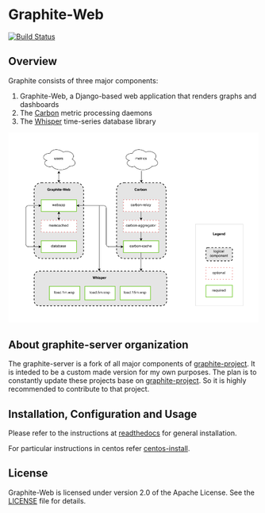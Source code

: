 # Graphite-Web

[![Build Status](https://travis-ci.org/graphite-project/graphite-web.png?branch=master)](https://travis-ci.org/graphite-project/graphite-web)

## Overview

Graphite consists of three major components:

1. Graphite-Web, a Django-based web application that renders graphs and dashboards
2. The [Carbon](https://github.com/graphite-server/carbon) metric processing daemons
3. The [Whisper](https://github.com/graphite-server/whisper) time-series database library

![Graphite Components](https://github.com/graphite-server/graphite-web/raw/master/webapp/content/img/overview.png "Graphite Components")

## About graphite-server organization

The graphite-server is a fork of all major components of [graphite-project](https://github.com/graphite-server).
It is inteded to be a custom made version for my own purposes. 
The plan is to constantly update these projects base on [graphite-project](https://github.com/graphite-server).
So it is highly recommended to contribute to that project.  

## Installation, Configuration and Usage

Please refer to the instructions at [readthedocs](http://graphite.readthedocs.org/) for general installation.

For particular instructions in centos refer [centos-install](https://github.com/graphite-server/graphite-web/centos-install.md).

## License

Graphite-Web is licensed under version 2.0 of the Apache License. See the [LICENSE](https://github.com/graphite-project/graphite-web/blob/master/LICENSE) file for details.
